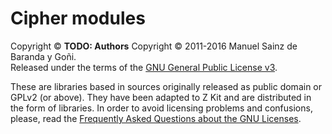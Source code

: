 # Cipher modules
Copyright © __TODO: Authors__
Copyright © 2011-2016 Manuel Sainz de Baranda y Goñi.  
Released under the terms of the [GNU General Public License v3](http://www.gnu.org/copyleft/gpl.html).

These are libraries based in sources originally released as public domain or GPLv2 (or above). They have been adapted to Z Kit and are distributed in the form of libraries. In order to avoid licensing problems and confusions, please, read the [Frequently Asked Questions about the GNU Licenses](http://www.gnu.org/licenses/gpl-faq.html#AllCompatibility).
